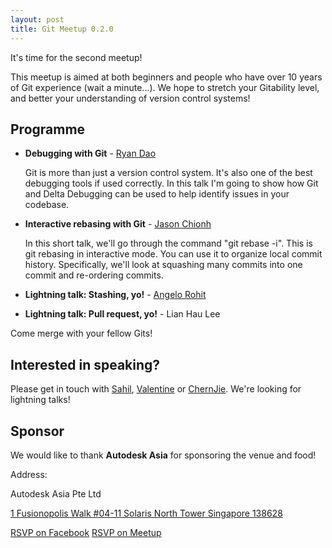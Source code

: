```yaml
---
layout: post
title: Git Meetup 0.2.0
---
```


It's time for the second meetup!

This meetup is aimed at both beginners and people who have over 10 years of Git experience (wait a minute\...). We hope to stretch your Gitability level, and better your understanding of version control systems!

## Programme

- **Debugging with Git** - [Ryan Dao](https://github.com/ryandao)
  
  Git is more than just a version control system. It's also one of the best debugging tools if used correctly. In this talk I'm going to show how Git and Delta Debugging can be used to help identify issues in your codebase.

- **Interactive rebasing with Git** - [Jason Chionh](https://github.com/jchionh)

  In this short talk, we'll go through the command "git rebase -i". This is git rebasing in interactive mode. You can use it to organize local commit history. Specifically, we'll look at squashing many commits into one commit and re-ordering commits.

- **Lightning talk: Stashing, yo!** - [Angelo Rohit](https://github.com/angelorohit)
- **Lightning talk: Pull request, yo!** - Lian Hau Lee

Come merge with your fellow Gits!

## Interested in speaking? 
Please get in touch with [Sahil](https://github.com/spinningarrow), [Valentine](https://github.com/valentine) or [ChernJie](https://github.com/chernjie). We're looking for lightning talks!

## Sponsor
We would like to thank **Autodesk Asia** for sponsoring the venue and food!

Address:

Autodesk Asia Pte Ltd

[1 Fusionopolis Walk \#04-11 Solaris North Tower Singapore 138628](https://www.google.com.sg/maps/place/Solaris/@1.2979921,103.7900456,17z)

<a class="btn btn-primary" href="https://www.facebook.com/events/1620351631543284/">RSVP on Facebook</a>
<a class="btn btn-danger" href="http://www.meetup.com/Grumpy-Gits-SG/events/222021217/">RSVP on Meetup</a>
